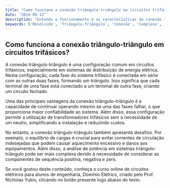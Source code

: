 ```yaml
---
title: "Como funciona a conexão triângulo-triângulo em circuitos trifásicos?"
date: "2024-09-13"
description: "Entenda o funcionamento e as características da conexão triângulo-triângulo em circuitos trifásicos."
keywords: ['Resolvido', 'Triângulo-Triângulo', 'Conexão', 'Complexo', 'Fator', 'Equivalente', 'Potência']
---
```


## Como funciona a conexão triângulo-triângulo em circuitos trifásicos?

A conexão triângulo-triângulo é uma configuração comum em circuitos trifásicos, especialmente em sistemas de distribuição de energia elétrica. Nesta configuração, cada fase do sistema trifásico é conectada em série com as outras duas fases, formando um triângulo. Isso significa que cada terminal de uma fase está conectado a um terminal de outra fase, criando um circuito fechado.

Uma das principais vantagens da conexão triângulo-triângulo é a capacidade de continuar operando mesmo se uma das fases falhar, o que proporciona maior confiabilidade ao sistema. Além disso, essa configuração permite a utilização de transformadores trifásicos sem a necessidade de um neutro, simplificando a instalação e reduzindo custos.

No entanto, a conexão triângulo-triângulo também apresenta desafios. Por exemplo, o equilíbrio de cargas é crucial para evitar correntes de circulação indesejadas que podem causar aquecimento excessivo e danos aos equipamentos. Além disso, a análise de potência em sistemas triângulo-triângulo pode ser mais complexa devido à necessidade de considerar as componentes de sequência positiva, negativa e zero.

Se você gostou deste conteúdo, conheça o curso online de circuitos elétricos para alunos de engenharia, Domínio Elétrico, criado pelo Prof. Nicholas Yukio, clicando no botão presente logo abaixo do texto.
